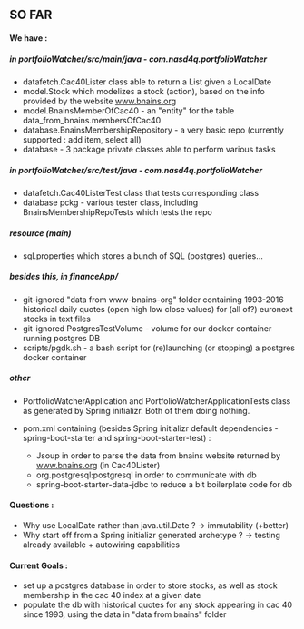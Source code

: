 ## SO FAR

#### We have :

##### in portfolioWatcher/src/main/java - com.nasd4q.portfolioWatcher

* datafetch.Cac40Lister class able to return a List<Stock> given a LocalDate 
* model.Stock which modelizes a stock (action), based on the info 
provided by the website www.bnains.org
* model.BnainsMemberOfCac40 - an "entity" for the table data_from_bnains.membersOfCac40
* database.BnainsMembershipRepository - a very basic repo (currently supported : add item, select all)
* database - 3 package private classes able to perform various tasks

##### in portfolioWatcher/src/test/java - com.nasd4q.portfolioWatcher
* datafetch.Cac40ListerTest class that tests corresponding class
* database pckg - various tester class, including BnainsMembershipRepoTests which tests the repo

##### resource (main)
* sql.properties which stores a bunch of SQL (postgres) queries...

##### besides this, in financeApp/
* git-ignored "data from www-bnains-org" folder containing 1993-2016 historical daily
quotes (open high low close values) for (all of?) euronext stocks in text files
* git-ignored PostgresTestVolume - volume for our docker container running postgres DB
* scripts/pgdk.sh - a bash script for (re)launching (or stopping) a postgres docker container

##### other
* PortfolioWatcherApplication and PortfolioWatcherApplicationTests class
as generated by Spring initializr. Both of them doing nothing.

* pom.xml containing (besides Spring initializr default dependencies -
spring-boot-starter and spring-boot-starter-test) : 
    - Jsoup in order to parse the data from bnains website
    returned by www.bnains.org (in Cac40Lister)
    - org.postgresql:postgresql in order to communicate with db
    - spring-boot-starter-data-jdbc to reduce a bit boilerplate code for db

#### Questions : 
* Why use LocalDate rather than java.util.Date ? 
    -> immutability (+better)
* Why start off from a Spring initializr generated archetype ?
    -> testing already available + autowiring capabilities

#### Current Goals :
* set up a postgres database in order to store stocks, as well as stock membership 
in the cac 40 index at a given date
* populate the db with historical quotes for any stock appearing in cac 40 since 1993, 
using the data in "data from bnains" folder
